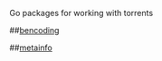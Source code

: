 Go packages for working with torrents

##[bencoding](http://godoc.org/github.com/bmatsuo/torrent/bencoding)

##[metainfo](http://godoc.org/github.com/bmatsuo/torrent/metainfo)
